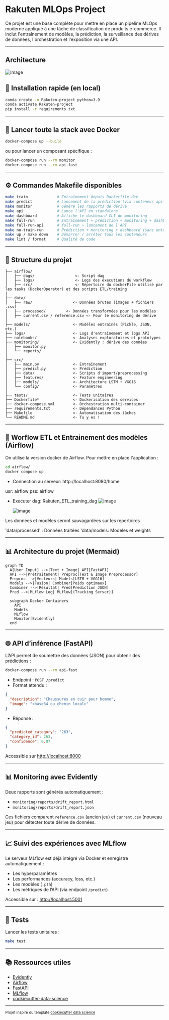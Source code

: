 # Rakuten MLOps Project

Ce projet est une base complète pour mettre en place un pipeline MLOps moderne appliqué à une tâche de classification de produits e-commerce. Il inclut l'entraînement de modèles, la prédiction, la surveillance des dérives de données, l'orchestration et l'exposition via une API.

--------

## Architecture

![image](https://github.com/user-attachments/assets/5ecebf77-4299-428c-a0fe-8094c3e9947c)


## 🔧 Installation rapide (en local)

```bash
conda create -n Rakuten-project python=3.9
conda activate Rakuten-project
pip install -r requirements.txt
```

---

## 🐳 Lancer toute la stack avec Docker

```bash
docker-compose up --build
```

ou pour lancer un composant spécifique :

```bash
docker-compose run --rm monitor
docker-compose run --rm api-fast
```

---

## ⚙️ Commandes Makefile disponibles

```bash
make train             # Entraînement depuis Dockerfile.dev
make predict           # Lancement de la prédiction (via conteneur api-fast)
make monitor           # Génère les rapports de dérive
make api               # Lance l'API en standalone
make dashboard         # Affiche le dashboard CLI de monitoring
make full-run          # Entraînement + prédiction + monitoring + dashboard
make full-run-api      # full-run + lancement de l'API
make no-train-run      # Prédiction + monitoring + dashboard (sans entraînement)
make up / make down    # Démarrer / arrêter tous les conteneurs
make lint / format     # Qualité de code
```

---

## 🧱 Structure du projet

```
├── airflow/
│   ├── dags/                  <- Script dag
│   ├── logs/                  <- Logs des éxecutions du workflow
│   ├── src/                   <- Répertoire du dockerFile utilisé par les tasks (DockerOperator) et des scripts ETL/training
|
├── data/
│   ├── raw/                  <- Données brutes (images + fichiers .csv)
│   ├── processed/         <- Données transformées pour les modèles
│   ├── current.csv / reference.csv <- Pour le monitoring de dérive
│
├── models/                   <- Modèles entraînés (Pickle, JSON, etc.)
├── logs/                     <- Logs d'entraînement et logs API
├── notebooks/                <- Analyses exploratoires et prototypes
├── monitoring/               <- Evidently : dérive des données
│   ├── monitor.py
│   └── reports/
│
├── src/
│   ├── main.py               <- Entraînement
│   ├── predict.py            <- Prédiction
│   ├── data/                 <- Scripts d'import/preprocessing
│   ├── features/             <- Feature engineering
│   ├── models/               <- Architecture LSTM + VGG16
│   └── config/               <- Paramètres
│
├── tests/                    <- Tests unitaires
├── Dockerfile*               <- Dockerisation des services
├── docker-compose.yml        <- Orchestration multi-container
├── requirements.txt          <- Dépendances Python
├── Makefile                  <- Automatisation des tâches
└── README.md                 <- Tu y es !
```
---

## 🚀 Worflow ETL et Entrainement des modèles (Airflow)

On utilise la version docker de Airflow. Pour mettre en place l'application :

```bash
cd airflow/
docker compose up
```
- Connection au serveur: 
http://localhost:8080/home

usr: airflow
pss: airflow

- Executer dag: Rakuten_ETL_training_dag
  ![image](https://github.com/user-attachments/assets/b567639f-934b-4412-a72c-4c09c3f0d39f)

  ![image](https://github.com/user-attachments/assets/7e8800dc-cc82-4344-a5b4-d7afe0459d0f)

Les données et modèles seront sauvagardées sur les repertoires

'data/processed' : Données traitées
'data/models: Modeles et weights

---

## 📊 Architecture du projet (Mermaid)

```mermaid
graph TD
  A[User Input] -->|Text + Image| API[FastAPI]
  API -->|Prétraitement| Preproc[Text & Image Preprocessor]
  Preproc -->|Vecteurs| Models[LSTM + VGG16]
  Models -->|Fusion| Combiner[Poids optimaux]
  Combiner -->|Résultat| Pred[Prediction JSON]
  Pred -->|MLflow Log| MLflow[(Tracking Server)]

  subgraph Docker Containers
    API
    Models
    MLflow
    Monitor[Evidently]
  end
```
---

## 🌐 API d’inférence (FastAPI)

L’API permet de soumettre des données (JSON) pour obtenir des prédictions :

```bash
docker-compose run --rm api-fast
```

- Endpoint : `POST /predict`
- Format attendu :
```json
{
  "description": "Chaussures en cuir pour homme",
  "image": "<base64 ou chemin local>"
}
```

- Réponse :
```json
{
  "predicted_category": "263",
  "category_id": 263,
  "confidence": 0.87
}
```

Accessible sur [http://localhost:8000](http://localhost:8000)

---

## 📊 Monitoring avec Evidently

Deux rapports sont générés automatiquement :

- `monitoring/reports/drift_report.html`
- `monitoring/reports/drift_report.json`

Ces fichiers comparent `reference.csv` (ancien jeu) et `current.csv` (nouveau jeu) pour détecter toute dérive de données.

---

## 📈 Suivi des expériences avec MLflow

Le serveur MLflow est déjà intégré via Docker et enregistre automatiquement :

- Les hyperparamètres
- Les performances (accuracy, loss, etc.)
- Les modèles (`.pth`)
- Les métriques de l’API (via endpoint `/predict`)

Accessible sur : [http://localhost:5001](http://localhost:5001)

---

## 🧪 Tests

Lancer les tests unitaires :

```bash
make test
```

---

## 📚 Ressources utiles

- [Evidently](https://github.com/evidentlyai/evidently)
- [Airflow](https://airflow.apache.org/)
- [FastAPI](https://fastapi.tiangolo.com/)
- [MLflow](https://mlflow.org/)
- [cookiecutter-data-science](https://drivendata.github.io/cookiecutter-data-science/)

---

<p><small>Projet inspiré du template <a href="https://drivendata.github.io/cookiecutter-data-science/" target="_blank">cookiecutter data science</a></small></p>
